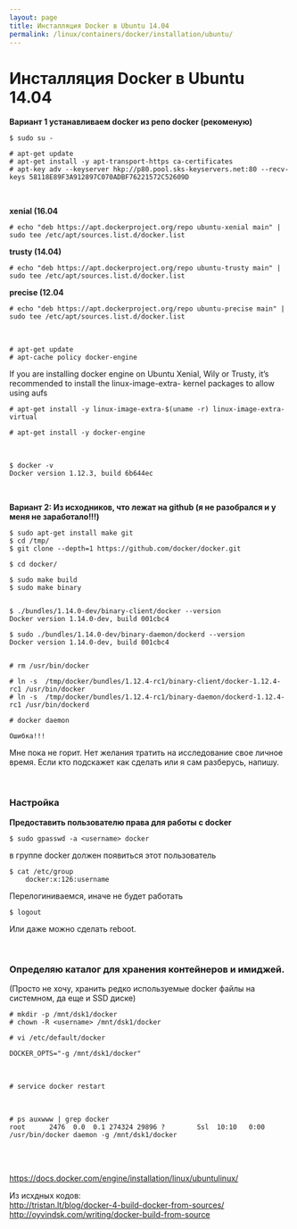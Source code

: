 ```yaml
---
layout: page
title: Инсталляция Docker в Ubuntu 14.04
permalink: /linux/containers/docker/installation/ubuntu/
---
```




# Инсталляция Docker в Ubuntu 14.04


**Вариант 1 устанавливаем docker из репо docker (рекоменую)**  

    $ sudo su -

    # apt-get update
    # apt-get install -y apt-transport-https ca-certificates
    # apt-key adv --keyserver hkp://p80.pool.sks-keyservers.net:80 --recv-keys 58118E89F3A912897C070ADBF76221572C52609D

<br/>

**xenial (16.04**

    # echo "deb https://apt.dockerproject.org/repo ubuntu-xenial main" | sudo tee /etc/apt/sources.list.d/docker.list

**trusty (14.04)**

    # echo "deb https://apt.dockerproject.org/repo ubuntu-trusty main" | sudo tee /etc/apt/sources.list.d/docker.list

**precise (12.04**

    # echo "deb https://apt.dockerproject.org/repo ubuntu-precise main" | sudo tee /etc/apt/sources.list.d/docker.list

<br/>

    # apt-get update
    # apt-cache policy docker-engine

If you are installing docker engine on Ubuntu Xenial, Wily or Trusty, it’s recommended to install the linux-image-extra- kernel packages to allow using aufs

    # apt-get install -y linux-image-extra-$(uname -r) linux-image-extra-virtual

    # apt-get install -y docker-engine

<br/>

    $ docker -v
    Docker version 1.12.3, build 6b644ec



<!-- <br/>

**Вариант 2: устанавливаем docker из репо docker (рекоменую)**

    # wget -qO- https://get.docker.com/gpg | apt-key add -
    # echo "deb http://get.docker.com/ubuntu docker main" >> /etc/apt/sources.list.d/docker.list

    # apt-get update
    # apt-get install -y lxc-docker

    # docker -v



<br/>

**Вариант 3: устанавливаем docker из репо ubuntu. (не рекомендую)**

    $ sudo su -

    # apt-get update
    # apt-get install -y docker.io
    # service docker.io status

    $ docker -v -->


<br/>

**Вариант 2: Из исходников, что лежат на github (я не разобрался и у меня не заработало!!!)**


    $ sudo apt-get install make git
    $ cd /tmp/
    $ git clone --depth=1 https://github.com/docker/docker.git

    $ cd docker/

    $ sudo make build
    $ sudo make binary


    $ ./bundles/1.14.0-dev/binary-client/docker --version
    Docker version 1.14.0-dev, build 001cbc4

    $ sudo ./bundles/1.14.0-dev/binary-daemon/dockerd --version
    Docker version 1.14.0-dev, build 001cbc4


    # rm /usr/bin/docker

    # ln -s  /tmp/docker/bundles/1.12.4-rc1/binary-client/docker-1.12.4-rc1 /usr/bin/docker
    # ln -s  /tmp/docker/bundles/1.12.4-rc1/binary-daemon/dockerd-1.12.4-rc1 /usr/bin/dockerd

    # docker daemon

    Ошибка!!!

Мне пока не горит. Нет желания тратить на исследование свое личное время. Если кто подскажет как сделать или я сам разберусь, напишу.



<br/>

### Настройка

**Предоставить пользователю права для работы с docker**

    $ sudo gpasswd -a <username> docker

в группе docker должен появиться этот пользователь  

    $ cat /etc/group
        docker:x:126:username

Перелогиниваемся, иначе не будет работать

    $ logout

Или даже можно сделать reboot.

<br/>

### Определяю каталог для хранения контейнеров и имиджей.

(Просто не хочу, хранить редко используемые docker файлы на системном, да еще и SSD диске)

    # mkdir -p /mnt/dsk1/docker
    # chown -R <username> /mnt/dsk1/docker

    # vi /etc/default/docker

    DOCKER_OPTS="-g /mnt/dsk1/docker"

<br/>

    # service docker restart

<br/>

    # ps auxwww | grep docker
    root      2476  0.0  0.1 274324 29896 ?        Ssl  10:10   0:00 /usr/bin/docker daemon -g /mnt/dsk1/docker


<br/>
<br/>

https://docs.docker.com/engine/installation/linux/ubuntulinux/


Из исхдных кодов:  
http://tristan.lt/blog/docker-4-build-docker-from-sources/  
http://oyvindsk.com/writing/docker-build-from-source  

